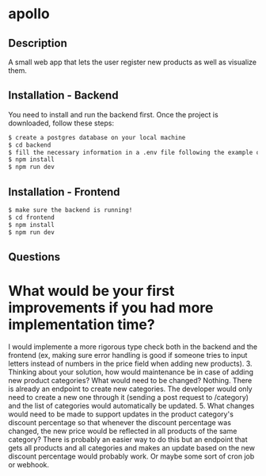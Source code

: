# apollo

## Description

A small web app that lets the user register new products as well as visualize them.

## Installation - Backend

You need to install and run the backend first. Once the project is downloaded, follow these steps:
```bash
$ create a postgres database on your local machine
$ cd backend
$ fill the necessary information in a .env file following the example of env-teste
$ npm install
$ npm run dev
```

## Installation - Frontend

```bash
$ make sure the backend is running!
$ cd frontend
$ npm install
$ npm run dev
```

## Questions 

# What would be your first improvements if you had more implementation time?

I would implemente a more rigorous type check both in the backend and the frontend (ex, making sure error handling is good if someone tries to input letters instead of numbers in the price field when adding new products).
3. Thinking about your solution, how would maintenance be in case of adding new product
categories? What would need to be changed?
  Nothing. There is already an endpoint to create new categories. The developer would only need to create a new one through it (sending a post request to /category) and the list of categories would automatically be updated.
5. What changes would need to be made to support updates in the product category's discount
percentage so that whenever the discount percentage was changed, the new price would be
reflected in all products of the same category?
  There is probably an easier way to do this but an endpoint that gets all products and all categories and makes an update based on the new discount percentage would probably work. Or maybe some sort of cron job or webhook.
